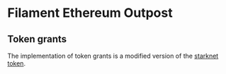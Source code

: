 # Filament Ethereum Outpost

## Token grants

The implementation of token grants is a modified version of the
[starknet token](https://github.com/starknet-io/StarkNet-Token).
